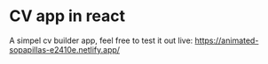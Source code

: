 # CV app in react

A simpel cv builder app, feel free to test it out live: https://animated-sopapillas-e2410e.netlify.app/
